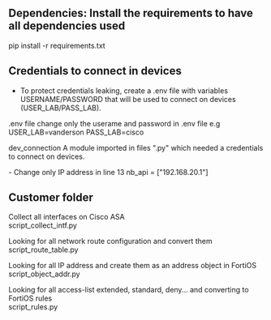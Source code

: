 ## Dependencies: Install the requirements to have all dependencies used

pip install -r requirements.txt

## Credentials to connect in devices

- To protect credentials leaking, create a .env file with variables USERNAME/PASSWORD that will be used to connect on devices (USER_LAB/PASS_LAB).

</b>.env file</b>
</b>change only the userame and password in .env file</b>
e.g USER_LAB=vanderson PASS_LAB=cisco

</b>dev_connection</b>
A module imported in files ".py" which needed a credentials to connect on devices.

</b>- Change only IP address in line 13</b>
nb_api = ["192.168.20.1"]

## Customer folder

</b>Collect all interfaces on Cisco ASA</br></b>
script_collect_intf.py

</b>Looking for all network route configuration and convert them </br></b>
script_route_table.py

</b>Looking for all IP address and create them as an address object in FortiOS </br></b>
script_object_addr.py

</b>Looking for all access-list extended, standard, deny... and converting to FortiOS rules</br></b>
script_rules.py